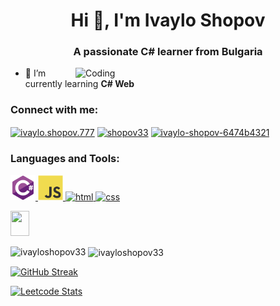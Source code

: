 <h1 align="center">Hi 👋, I'm Ivaylo Shopov</h1>
<h3 align="center">A passionate C# learner from Bulgaria</h3>
<img align="right" alt="Coding" width="400" src="https://cdn.dribbble.com/users/1162077/screenshots/3848914/programmer.gif">

- 🌱 I’m currently learning **C# Web**

<h3 align="left">Connect with me:</h3>
<p align="left">
<a href="https://fb.com/ivaylo.shopov.777" target="blank"><img align="center" src="https://raw.githubusercontent.com/rahuldkjain/github-profile-readme-generator/master/src/images/icons/Social/facebook.svg" alt="ivaylo.shopov.777" height="30" width="40" /></a>
<a href="https://instagram.com/shopov33" target="blank"><img align="center" src="https://raw.githubusercontent.com/rahuldkjain/github-profile-readme-generator/master/src/images/icons/Social/instagram.svg" alt="shopov33" height="30" width="40" /></a>
<a href="https://www.linkedin.com/in/ivaylo-shopov-6474b4321/" target="blank"><img align="center" src="https://img.shields.io/badge/LinkedIn-0077B5?style=for-the-badge&logo=linkedin&logoColor=white" alt="ivaylo-shopov-6474b4321" height="30" width="100" /></a>
</p>

<h3 align="left">Languages and Tools:</h3>
<p align="left"> 
<a href="https://www.w3schools.com/cs/" target="_blank" rel="noreferrer"> <img src="https://raw.githubusercontent.com/devicons/devicon/master/icons/csharp/csharp-original.svg" alt="csharp" width="40" height="40"/> </a> 
<a href="https://www.w3schools.com/js/" target="_blank" rel="noreferrer"> <img src="https://raw.githubusercontent.com/devicons/devicon/master/icons/javascript/javascript-original.svg" alt="javascript" width="40" height="40"/> </a>
<a href="https://www.w3schools.com/html/" target="_blank" rel="noreferrer"> <img src="https://www.w3.org/html/logo/downloads/HTML5_Logo.svg" alt="html" width="40" height="40"/> </a>
<a href="https://www.w3schools.com/css/" target="_blank" rel="noreferrer"> <img src="https://upload.wikimedia.org/wikipedia/commons/d/d5/CSS3_logo_and_wordmark.svg" alt="css" width="40" height="40"/> </a> </p>
<a href="https://www.w3schools.com/sql/" target="_blank" rel="noreferrer"> <img src="https://encrypted-tbn0.gstatic.com/images?q=tbn:ANd9GcRwuqWn7rCVhqZ_pSlxwVUzlZtFWaOMdbm28A&s" width="30" height="40"/> </a></p>

<p><img align="left" src="https://github-readme-stats-sigma-five.vercel.app/api/top-langs?username=ivayloshopov33&show_icons=true&locale=en&layout=compact" alt="ivayloshopov33" /></p>

<p>&nbsp;<img align="center" src="https://github-readme-stats-sigma-five.vercel.app/api?username=ivayloshopov33&show_icons=true&locale=en" alt="ivayloshopov33" /></p>

[![GitHub Streak](https://streak-stats.demolab.com/?user=IvayloShopov33)](https://git.io/streak-stats)

[![Leetcode Stats](https://leetcard.jacoblin.cool/IvayloShopov33?theme=nord)](https://leetcode.com/IvayloShopov33)
